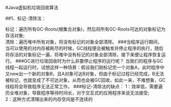 #Java虚拟机垃圾回收算法

##1、标记-清除法：  

标记：遍历所有GC-Roots(根集合对象)，然后将所有GC-Roots可达的对象标记为存活对象; </br>清除：遍历堆中所有对象，将没有标记的对象全部清除。
###当程序运行期间，当可以使用的对内存被耗尽的时候，GC线程便会被触发并停止程序的执行，随后将存活的对象标记一遍，将堆中没有标记的对象全部清除，接下来便让程序恢复运行。
###GC进行垃圾回收时为什么非要停止程序的运行呢？
当我们的程序与GC线程一起运行时，试想这样一种场景：假设我们刚标记完一个对象A，此时程序中又new出一个新的对象B，且A对象可达B对象，但由于标记过程已经完成，B无法被标记，也就变成了不可达对象，从而也会被GC回收，如此一来，不难想象，GC线程将会导致程序无法正常工作。
###标记-清除法的缺点：
1：效率低，需要遍历全堆对象，导致程序等待时间长，对于交互式的应用程序来说无法接受;</br>
2：这种方式清理出来的内存空间是不连续的